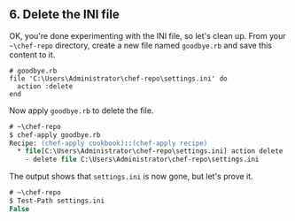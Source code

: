 ## 6. Delete the INI file

OK, you're done experimenting with the INI file, so let's clean up. From your <code class="file-path">~\chef-repo</code> directory, create a new file named <code class="file-path">goodbye.rb</code> and save this content to it.

```ruby-Win32
# goodbye.rb
file 'C:\Users\Administrator\chef-repo\settings.ini' do
  action :delete
end
```

Now apply <code class="file-path">goodbye.rb</code> to delete the file.

```ps
# ~\chef-repo
$ chef-apply goodbye.rb
Recipe: (chef-apply cookbook)::(chef-apply recipe)
  * file[C:\Users\Administrator\chef-repo\settings.ini] action delete
    - delete file C:\Users\Administrator\chef-repo\settings.ini
```

The output shows that <code class="file-path">settings.ini</code> is now gone, but let's prove it.

```ps
# ~\chef-repo
$ Test-Path settings.ini
False
```
